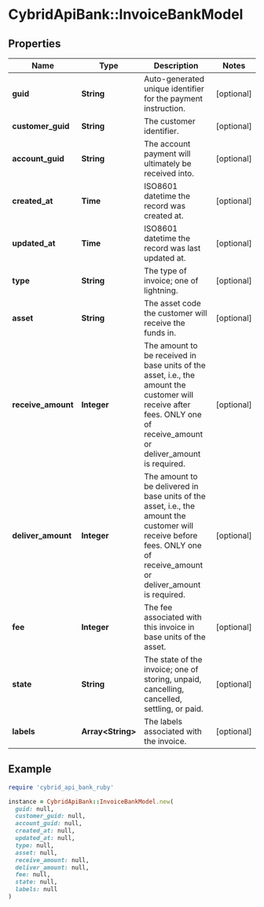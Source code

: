 # CybridApiBank::InvoiceBankModel

## Properties

| Name | Type | Description | Notes |
| ---- | ---- | ----------- | ----- |
| **guid** | **String** | Auto-generated unique identifier for the payment instruction. | [optional] |
| **customer_guid** | **String** | The customer identifier. | [optional] |
| **account_guid** | **String** | The account payment will ultimately be received into. | [optional] |
| **created_at** | **Time** | ISO8601 datetime the record was created at. | [optional] |
| **updated_at** | **Time** | ISO8601 datetime the record was last updated at. | [optional] |
| **type** | **String** | The type of invoice; one of lightning. | [optional] |
| **asset** | **String** | The asset code the customer will receive the funds in. | [optional] |
| **receive_amount** | **Integer** | The amount to be received in base units of the asset, i.e., the amount the customer will receive after fees. ONLY one of receive_amount or deliver_amount is required. | [optional] |
| **deliver_amount** | **Integer** | The amount to be delivered in base units of the asset, i.e., the amount the customer will receive before fees. ONLY one of receive_amount or deliver_amount is required. | [optional] |
| **fee** | **Integer** | The fee associated with this invoice in base units of the asset. | [optional] |
| **state** | **String** | The state of the invoice; one of storing, unpaid, cancelling, cancelled, settling, or paid. | [optional] |
| **labels** | **Array&lt;String&gt;** | The labels associated with the invoice. | [optional] |

## Example

```ruby
require 'cybrid_api_bank_ruby'

instance = CybridApiBank::InvoiceBankModel.new(
  guid: null,
  customer_guid: null,
  account_guid: null,
  created_at: null,
  updated_at: null,
  type: null,
  asset: null,
  receive_amount: null,
  deliver_amount: null,
  fee: null,
  state: null,
  labels: null
)
```

